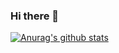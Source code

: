 ### Hi there 👋

[![Anurag's github stats](https://github-readme-stats.vercel.app/api?username=SayedSajadHosseini&theme=THEME_NAME=radical)](https://github.com/SayedSajadHosseini/github-readme-stats)

<!--
**SayedSajadHosseini/SayedSajadHosseini** is a ✨ _special_ ✨ repository because its `README.md` (this file) appears on your GitHub profile.

Here are some ideas to get you started:

- 🔭 I’m currently working on ...
- 🌱 I’m currently learning ...
- 👯 I’m looking to collaborate on ...
- 🤔 I’m looking for help with ...
- 💬 Ask me about ...
- 📫 How to reach me: ...
- 😄 Pronouns: ...
- ⚡ Fun fact: ...
-->
